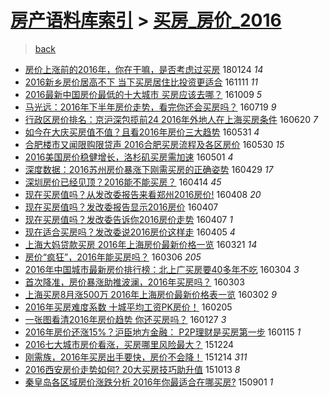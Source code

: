 [房产语料库索引](../../README.md)  > [买房_房价_2016](买房_房价_2016.md)
====
> [back](../README.md)

- [房价上涨前的2016年，你在干嘛，是否考虑过买房](http://jkwz.applinzi.com/ittc/7062216183472718855.html#%E6%88%BF%E4%BB%B7%E4%B8%8A%E6%B6%A8%E5%89%8D%E7%9A%842016%E5%B9%B4%EF%BC%8C%E4%BD%A0%E5%9C%A8%E5%B9%B2%E5%98%9B%EF%BC%8C%E6%98%AF%E5%90%A6%E8%80%83%E8%99%91%E8%BF%87%E4%B9%B0%E6%88%BF) 180124 *14* 
- [2016新乡房价居高不下 当下买房居住比投资更适合](http://jkwz.applinzi.com/ittc/6899251138800387076.html#2016%E6%96%B0%E4%B9%A1%E6%88%BF%E4%BB%B7%E5%B1%85%E9%AB%98%E4%B8%8D%E4%B8%8B+%E5%BD%93%E4%B8%8B%E4%B9%B0%E6%88%BF%E5%B1%85%E4%BD%8F%E6%AF%94%E6%8A%95%E8%B5%84%E6%9B%B4%E9%80%82%E5%90%88) 161111 *11* 
- [2016最新中国房价最低的十大城市 买房应该去哪？](http://jkwz.applinzi.com/ittc/6886610660149953541.html#2016%E6%9C%80%E6%96%B0%E4%B8%AD%E5%9B%BD%E6%88%BF%E4%BB%B7%E6%9C%80%E4%BD%8E%E7%9A%84%E5%8D%81%E5%A4%A7%E5%9F%8E%E5%B8%82+%E4%B9%B0%E6%88%BF%E5%BA%94%E8%AF%A5%E5%8E%BB%E5%93%AA%EF%BC%9F) 161009 *5* 
- [马光远：2016年下半年房价走势，看完你还会买房吗？](http://jkwz.applinzi.com/ittc/6856493608651457540.html#%E9%A9%AC%E5%85%89%E8%BF%9C%EF%BC%9A2016%E5%B9%B4%E4%B8%8B%E5%8D%8A%E5%B9%B4%E6%88%BF%E4%BB%B7%E8%B5%B0%E5%8A%BF%EF%BC%8C%E7%9C%8B%E5%AE%8C%E4%BD%A0%E8%BF%98%E4%BC%9A%E4%B9%B0%E6%88%BF%E5%90%97%EF%BC%9F) 160719 *9* 
- [行政区房价排名：京沪深包揽前24 2016年外地人在上海买房条件](http://jkwz.applinzi.com/ittc/6845850213138564100.html#%E8%A1%8C%E6%94%BF%E5%8C%BA%E6%88%BF%E4%BB%B7%E6%8E%92%E5%90%8D%EF%BC%9A%E4%BA%AC%E6%B2%AA%E6%B7%B1%E5%8C%85%E6%8F%BD%E5%89%8D24+2016%E5%B9%B4%E5%A4%96%E5%9C%B0%E4%BA%BA%E5%9C%A8%E4%B8%8A%E6%B5%B7%E4%B9%B0%E6%88%BF%E6%9D%A1%E4%BB%B6) 160620 *7* 
- [如今在大庆买房值不值？且看2016年房价三大趋势](http://jkwz.applinzi.com/ittc/6838397297305846789.html#%E5%A6%82%E4%BB%8A%E5%9C%A8%E5%A4%A7%E5%BA%86%E4%B9%B0%E6%88%BF%E5%80%BC%E4%B8%8D%E5%80%BC%EF%BC%9F%E4%B8%94%E7%9C%8B2016%E5%B9%B4%E6%88%BF%E4%BB%B7%E4%B8%89%E5%A4%A7%E8%B6%8B%E5%8A%BF) 160531 *4* 
- [合肥楼市又闻限购限贷声 2016合肥买房流程及各区房价](http://jkwz.applinzi.com/ittc/6837978080450446340.html#%E5%90%88%E8%82%A5%E6%A5%BC%E5%B8%82%E5%8F%88%E9%97%BB%E9%99%90%E8%B4%AD%E9%99%90%E8%B4%B7%E5%A3%B0+2016%E5%90%88%E8%82%A5%E4%B9%B0%E6%88%BF%E6%B5%81%E7%A8%8B%E5%8F%8A%E5%90%84%E5%8C%BA%E6%88%BF%E4%BB%B7) 160530 *15* 
- [2016美国房价稳健增长，洛杉矶买房需加速](http://jkwz.applinzi.com/ittc/6827156773395760132.html#2016%E7%BE%8E%E5%9B%BD%E6%88%BF%E4%BB%B7%E7%A8%B3%E5%81%A5%E5%A2%9E%E9%95%BF%EF%BC%8C%E6%B4%9B%E6%9D%89%E7%9F%B6%E4%B9%B0%E6%88%BF%E9%9C%80%E5%8A%A0%E9%80%9F) 160501 *4* 
- [深度数据：2016苏州房价暴涨下刚需买房的正确姿势](http://jkwz.applinzi.com/ittc/6826543501013419013.html#%E6%B7%B1%E5%BA%A6%E6%95%B0%E6%8D%AE%EF%BC%9A2016%E8%8B%8F%E5%B7%9E%E6%88%BF%E4%BB%B7%E6%9A%B4%E6%B6%A8%E4%B8%8B%E5%88%9A%E9%9C%80%E4%B9%B0%E6%88%BF%E7%9A%84%E6%AD%A3%E7%A1%AE%E5%A7%BF%E5%8A%BF) 160429 *17* 
- [深圳房价已经见顶？2016能不能买房？](http://jkwz.applinzi.com/ittc/6820977085333898244.html#%E6%B7%B1%E5%9C%B3%E6%88%BF%E4%BB%B7%E5%B7%B2%E7%BB%8F%E8%A7%81%E9%A1%B6%EF%BC%9F2016%E8%83%BD%E4%B8%8D%E8%83%BD%E4%B9%B0%E6%88%BF%EF%BC%9F) 160414 *45* 
- [现在买房值吗？从发改委报告来看郑州2016房价!](http://jkwz.applinzi.com/ittc/6818622893747340292.html#%E7%8E%B0%E5%9C%A8%E4%B9%B0%E6%88%BF%E5%80%BC%E5%90%97%EF%BC%9F%E4%BB%8E%E5%8F%91%E6%94%B9%E5%A7%94%E6%8A%A5%E5%91%8A%E6%9D%A5%E7%9C%8B%E9%83%91%E5%B7%9E2016%E6%88%BF%E4%BB%B7%21) 160408 *20* 
- [现在买房值吗？发改委报告显示2016房价](http://jkwz.applinzi.com/ittc/6818353336486986757.html#%E7%8E%B0%E5%9C%A8%E4%B9%B0%E6%88%BF%E5%80%BC%E5%90%97%EF%BC%9F%E5%8F%91%E6%94%B9%E5%A7%94%E6%8A%A5%E5%91%8A%E6%98%BE%E7%A4%BA2016%E6%88%BF%E4%BB%B7) 160407  
- [现在买房值吗？发改委告诉你2016房价走势](http://jkwz.applinzi.com/ittc/6818292423910228997.html#%E7%8E%B0%E5%9C%A8%E4%B9%B0%E6%88%BF%E5%80%BC%E5%90%97%EF%BC%9F%E5%8F%91%E6%94%B9%E5%A7%94%E5%91%8A%E8%AF%89%E4%BD%A02016%E6%88%BF%E4%BB%B7%E8%B5%B0%E5%8A%BF) 160407 *1* 
- [现在适合买房吗？发改委说2016房价这样走](http://jkwz.applinzi.com/ittc/6817657533913105413.html#%E7%8E%B0%E5%9C%A8%E9%80%82%E5%90%88%E4%B9%B0%E6%88%BF%E5%90%97%EF%BC%9F%E5%8F%91%E6%94%B9%E5%A7%94%E8%AF%B42016%E6%88%BF%E4%BB%B7%E8%BF%99%E6%A0%B7%E8%B5%B0) 160405 *4* 
- [上海大妈贷款买房 2016年上海房价最新价格一览](http://jkwz.applinzi.com/ittc/6812038354702959620.html#%E4%B8%8A%E6%B5%B7%E5%A4%A7%E5%A6%88%E8%B4%B7%E6%AC%BE%E4%B9%B0%E6%88%BF+2016%E5%B9%B4%E4%B8%8A%E6%B5%B7%E6%88%BF%E4%BB%B7%E6%9C%80%E6%96%B0%E4%BB%B7%E6%A0%BC%E4%B8%80%E8%A7%88) 160321 *14* 
- [房价“疯狂”，2016年能买房吗？](http://jkwz.applinzi.com/ittc/6806502214310822917.html#%E6%88%BF%E4%BB%B7%E2%80%9C%E7%96%AF%E7%8B%82%E2%80%9D%EF%BC%8C2016%E5%B9%B4%E8%83%BD%E4%B9%B0%E6%88%BF%E5%90%97%EF%BC%9F) 160306 *205* 
- [2016年中国城市最新房价排行榜：北上广买房要40多年不吃](http://jkwz.applinzi.com/ittc/6805676538070565892.html#2016%E5%B9%B4%E4%B8%AD%E5%9B%BD%E5%9F%8E%E5%B8%82%E6%9C%80%E6%96%B0%E6%88%BF%E4%BB%B7%E6%8E%92%E8%A1%8C%E6%A6%9C%EF%BC%9A%E5%8C%97%E4%B8%8A%E5%B9%BF%E4%B9%B0%E6%88%BF%E8%A6%8140%E5%A4%9A%E5%B9%B4%E4%B8%8D%E5%90%83) 160304 *3* 
- [首次降准，房价暴涨助推波澜，2016年买房吗？](http://jkwz.applinzi.com/ittc/6805462436903650308.html#%E9%A6%96%E6%AC%A1%E9%99%8D%E5%87%86%EF%BC%8C%E6%88%BF%E4%BB%B7%E6%9A%B4%E6%B6%A8%E5%8A%A9%E6%8E%A8%E6%B3%A2%E6%BE%9C%EF%BC%8C2016%E5%B9%B4%E4%B9%B0%E6%88%BF%E5%90%97%EF%BC%9F) 160303  
- [上海买房8月涨500万 2016年上海房价最新价格表一览](http://jkwz.applinzi.com/ittc/6804932584123401221.html#%E4%B8%8A%E6%B5%B7%E4%B9%B0%E6%88%BF8%E6%9C%88%E6%B6%A8500%E4%B8%87+2016%E5%B9%B4%E4%B8%8A%E6%B5%B7%E6%88%BF%E4%BB%B7%E6%9C%80%E6%96%B0%E4%BB%B7%E6%A0%BC%E8%A1%A8%E4%B8%80%E8%A7%88) 160302 *9* 
- [2016年买房难度系数 十城平均工资PK房价！](http://jkwz.applinzi.com/ittc/6795297957716952068.html#2016%E5%B9%B4%E4%B9%B0%E6%88%BF%E9%9A%BE%E5%BA%A6%E7%B3%BB%E6%95%B0+%E5%8D%81%E5%9F%8E%E5%B9%B3%E5%9D%87%E5%B7%A5%E8%B5%84PK%E6%88%BF%E4%BB%B7%EF%BC%81) 160205  
- [一张图看清2016年房价趋势 你还买房吗？](http://jkwz.applinzi.com/ittc/6792106269020259332.html#%E4%B8%80%E5%BC%A0%E5%9B%BE%E7%9C%8B%E6%B8%852016%E5%B9%B4%E6%88%BF%E4%BB%B7%E8%B6%8B%E5%8A%BF+%E4%BD%A0%E8%BF%98%E4%B9%B0%E6%88%BF%E5%90%97%EF%BC%9F) 160127 *3* 
- [2016年房价还涨15%？沪臣地方金融： P2P理财是买房第一步](http://jkwz.applinzi.com/ittc/6787506509340738564.html#2016%E5%B9%B4%E6%88%BF%E4%BB%B7%E8%BF%98%E6%B6%A815%25%EF%BC%9F%E6%B2%AA%E8%87%A3%E5%9C%B0%E6%96%B9%E9%87%91%E8%9E%8D%EF%BC%9A+P2P%E7%90%86%E8%B4%A2%E6%98%AF%E4%B9%B0%E6%88%BF%E7%AC%AC%E4%B8%80%E6%AD%A5) 160115 *1* 
- [2016七大城市房价看涨，买房哪里风险最大？](http://jkwz.applinzi.com/ittc/6779377739241096196.html#2016%E4%B8%83%E5%A4%A7%E5%9F%8E%E5%B8%82%E6%88%BF%E4%BB%B7%E7%9C%8B%E6%B6%A8%EF%BC%8C%E4%B9%B0%E6%88%BF%E5%93%AA%E9%87%8C%E9%A3%8E%E9%99%A9%E6%9C%80%E5%A4%A7%EF%BC%9F) 151224  
- [刚需族，2016年买房出手要快，房价不会降！](http://jkwz.applinzi.com/ittc/6775662465648165893.html#%E5%88%9A%E9%9C%80%E6%97%8F%EF%BC%8C2016%E5%B9%B4%E4%B9%B0%E6%88%BF%E5%87%BA%E6%89%8B%E8%A6%81%E5%BF%AB%EF%BC%8C%E6%88%BF%E4%BB%B7%E4%B8%8D%E4%BC%9A%E9%99%8D%EF%BC%81) 151214 *311* 
- [2016西安房价走势如何? 20大买房技巧助升值](http://jkwz.applinzi.com/ittc/6752698465425933316.html#2016%E8%A5%BF%E5%AE%89%E6%88%BF%E4%BB%B7%E8%B5%B0%E5%8A%BF%E5%A6%82%E4%BD%95%3F+20%E5%A4%A7%E4%B9%B0%E6%88%BF%E6%8A%80%E5%B7%A7%E5%8A%A9%E5%8D%87%E5%80%BC) 151013 *8* 
- [秦皇岛各区域房价涨跌分析 2016年你最适合在哪买房?](http://jkwz.applinzi.com/ittc/6737078502592578565.html#%E7%A7%A6%E7%9A%87%E5%B2%9B%E5%90%84%E5%8C%BA%E5%9F%9F%E6%88%BF%E4%BB%B7%E6%B6%A8%E8%B7%8C%E5%88%86%E6%9E%90+2016%E5%B9%B4%E4%BD%A0%E6%9C%80%E9%80%82%E5%90%88%E5%9C%A8%E5%93%AA%E4%B9%B0%E6%88%BF%3F) 150901 *1* 
